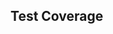 ## Test Coverage

<iframe href="~/coverage" style="width: 100%; min-height: 1024px; border: none;"></iframe>